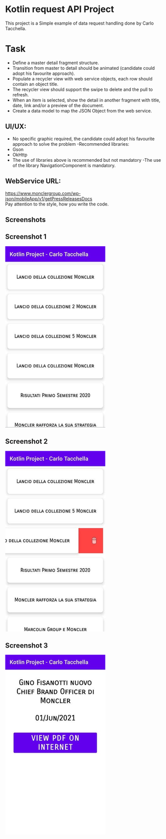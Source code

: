 # Kotlin request API Project

This project is a Simple example of data request handling done by Carlo Tacchella.     

# Task   
- Define a master detail fragment structure.    
- Transition from master to detail should be animated (candidate could adopt his favourite approach).    
- Populate a recycler view with web service objects, each row should contain an object title.    
- The recycler view should support the swipe to delete and the pull to refresh.    
- When an item is selected, show the detail in another fragment with title, date, link and/or a preview of the document.    
- Create a data model to map the JSON Object from the web service.    
## UI/UX:    
- No specific graphic required, the candidate could adopt his favourite    
approach to solve the problem -Recommended libraries:    
- Gson    
- OkHttp    
- The use of libraries above is recommended but not mandatory -The use of the library NavigationComponent is mandatory.    
## WebService URL:    
https://www.monclergroup.com/wp-json/mobileApp/v1/getPressReleasesDocs    
Pay attention to the style, how you write the code.    
## Screenshots
## Screenshot 1
![Screenshot 1](./screenshots/img1.jpg)
## Screenshot 2
![Screenshot 2](./screenshots/img2.jpg)
## Screenshot 3
![Screenshot 3](./screenshots/img3.jpg)